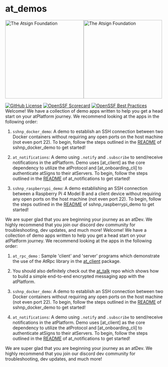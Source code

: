 # at_demos

<a href="https://atsign.com#gh-light-mode-only"><img width=250px src="https://atsign.com/wp-content/uploads/2022/05/atsign-logo-horizontal-color2022.svg#gh-light-mode-only" alt="The Atsign Foundation"></a><a href="https://atsign.com#gh-dark-mode-only"><img width=250px src="https://atsign.com/wp-content/uploads/2023/08/atsign-logo-horizontal-reverse2022-Color.svg#gh-dark-mode-only" alt="The Atsign Foundation"></a>


[![GitHub License](https://img.shields.io/badge/license-BSD3-blue.svg)](./LICENSE)
[![OpenSSF Scorecard](https://api.securityscorecards.dev/projects/github.com/atsign-foundation/at_demos/badge)](https://api.securityscorecards.dev/projects/github.com/atsign-foundation/at_demos)
[![OpenSSF Best Practices](https://www.bestpractices.dev/projects/8110/badge)](https://www.bestpractices.dev/projects/8110)
Welcome! We have a collection of demo apps written to help you get a head start on your atPlatform journey. We recommend looking at the apps in the following order:

1. `sshnp_docker_demo`: A demo to establish an SSH connection between two Docker containers without requiring any open ports on the host machine (not even port 22). To begin, follow the steps outlined in the [README](./sshnp_docker_demo/README.md) of sshnp_docker_demo to get started!

2. `at_notifications`: A demo using `.notify` and `.subscribe` to send/receive notifications in the atPlatform. Demo uses [at_client] as the core dependency to utilize the atProtocol and [at_onboarding_cli] to authenticate atSigns to their atServers. To begin, follow the steps outlined in the [README](./at_notifications/README.md) of at_notifications to get started!

3. `sshnp_raspberrypi_demo`: A demo establishing an SSH connection between a Raspberry Pi 4 Model B and a client device without requiring any open ports on the host machine (not even port 22). To begin, follow the steps outlined in the [README](./sshnp_raspberrypi_demo/README.md) of sshnp_raspberrypi_demo to get started!


We are super glad that you are beginning your journey as an atDev. We highly recommend that you join our discord dev community for troubleshooting, dev updates, and much more!
Welcome! We have a collection of demo apps written to help you get a head start
on your atPlatform journey. We recommend looking at the apps in the following
order:

1. `at_rpc_demo` : Sample 'client' and 'server' programs which demonstrate
   the use of the AtRpc library in the
   [at_client](https://pub.dev/packages/at_client) package.

2. You should also definitely check out the
   [at_talk](https://github.com/atsign-foundation/at_talk) repo which
   shows how to build a simple end-to-end encrypted messaging app with the
   atPlatform.

3. `sshnp_docker_demo`: A demo to establish an SSH connection between two Docker
   containers without requiring any open ports on the host machine (not even
   port 22). To begin, follow the steps outlined in
   the [README](./sshnp_docker_demo/README.md) of sshnp_docker_demo to get
   started!

4. `at_notifications`: A demo using `.notify` and `.subscribe` to send/receive
   notifications in the atPlatform. Demo uses [at_client] as the core dependency
   to utilize the atProtocol and [at_onboarding_cli] to authenticate atSigns to
   their atServers. To begin, follow the steps outlined in
   the [README](./at_notifications/README.md) of at_notifications to get
   started!

We are super glad that you are beginning your journey as an atDev. We highly
recommend that you join our discord dev community for troubleshooting, dev
updates, and much more!
